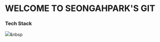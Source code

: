 # WELCOME TO SEONGAHPARK'S GIT

### Tech Stack
<img src="https://img.shields.io/badge/C-#A8B9CC?style=flat-square&logo=C&logoColor=white"/></a>&nbsp 
<!---
seongahpark/seongahpark is a ✨ special ✨ repository because its `README.md` (this file) appears on your GitHub profile.
You can click the Preview link to take a look at your changes.
--->
